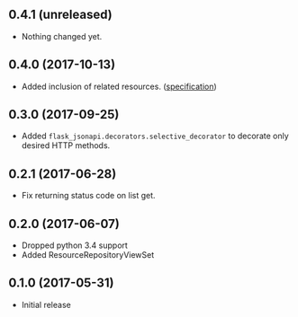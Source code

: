 0.4.1 (unreleased)
------------------

- Nothing changed yet.


0.4.0 (2017-10-13)
------------------

- Added inclusion of related resources. ([specification](http://jsonapi.org/format/#fetching-includes))


0.3.0 (2017-09-25)
------------------

- Added `flask_jsonapi.decorators.selective_decorator` to decorate only desired HTTP methods. 


0.2.1 (2017-06-28)
------------------

- Fix returning status code on list get.


0.2.0 (2017-06-07)
------------------

- Dropped python 3.4 support
- Added ResourceRepositoryViewSet


0.1.0 (2017-05-31)
------------------

- Initial release
